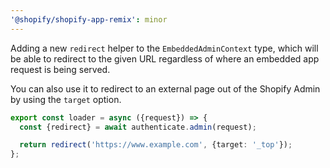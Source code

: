 ```yaml
---
'@shopify/shopify-app-remix': minor
---
```


Adding a new `redirect` helper to the `EmbeddedAdminContext` type, which will be able to redirect to the given URL regardless of where an embedded app request is being served.

You can also use it to redirect to an external page out of the Shopify Admin by using the `target` option.

```ts
export const loader = async ({request}) => {
  const {redirect} = await authenticate.admin(request);

  return redirect('https://www.example.com', {target: '_top'});
};
```
